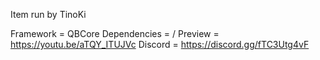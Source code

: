 Item run by TinoKi

Framework = QBCore
Dependencies = /
Preview = https://youtu.be/aTQY_ITUJVc
Discord = https://discord.gg/fTC3Utg4vF
